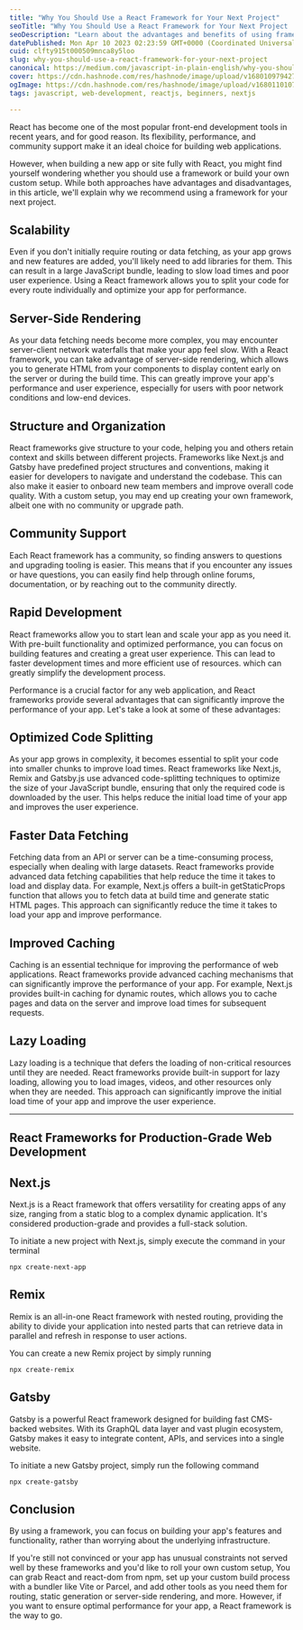 ```yaml
---
title: "Why You Should Use a React Framework for Your Next Project"
seoTitle: "Why You Should Use a React Framework for Your Next Project | By Nilant"
seoDescription: "Learn about the advantages and benefits of using frameworks like Next.js and Gatsby for server-side rendering, structure, and organization, community."
datePublished: Mon Apr 10 2023 02:23:59 GMT+0000 (Coordinated Universal Time)
cuid: clfty915t000509mnca8y5loo
slug: why-you-should-use-a-react-framework-for-your-next-project
canonical: https://medium.com/javascript-in-plain-english/why-you-should-use-a-react-framework-for-your-next-project-954cfa4431f4
cover: https://cdn.hashnode.com/res/hashnode/image/upload/v1680109794279/767fba08-70ae-4d4f-bcd4-552c42af325c.jpeg
ogImage: https://cdn.hashnode.com/res/hashnode/image/upload/v1680110107916/0be70b0f-7a28-43cf-ab6f-aea172bdc05d.jpeg
tags: javascript, web-development, reactjs, beginners, nextjs

---
```


React has become one of the most popular front-end development tools in recent years, and for good reason. Its flexibility, performance, and community support make it an ideal choice for building web applications.

However, when building a new app or site fully with React, you might find yourself wondering whether you should use a framework or build your own custom setup. While both approaches have advantages and disadvantages, in this article, we'll explain why we recommend using a framework for your next project.

## Scalability

Even if you don't initially require routing or data fetching, as your app grows and new features are added, you'll likely need to add libraries for them. This can result in a large JavaScript bundle, leading to slow load times and poor user experience. Using a React framework allows you to split your code for every route individually and optimize your app for performance.

## Server-Side Rendering

As your data fetching needs become more complex, you may encounter server-client network waterfalls that make your app feel slow. With a React framework, you can take advantage of server-side rendering, which allows you to generate HTML from your components to display content early on the server or during the build time. This can greatly improve your app's performance and user experience, especially for users with poor network conditions and low-end devices.

## Structure and Organization

React frameworks give structure to your code, helping you and others retain context and skills between different projects. Frameworks like Next.js and Gatsby have predefined project structures and conventions, making it easier for developers to navigate and understand the codebase. This can also make it easier to onboard new team members and improve overall code quality. With a custom setup, you may end up creating your own framework, albeit one with no community or upgrade path.

## Community Support

Each React framework has a community, so finding answers to questions and upgrading tooling is easier. This means that if you encounter any issues or have questions, you can easily find help through online forums, documentation, or by reaching out to the community directly.

## Rapid Development

React frameworks allow you to start lean and scale your app as you need it. With pre-built functionality and optimized performance, you can focus on building features and creating a great user experience. This can lead to faster development times and more efficient use of resources. which can greatly simplify the development process.

Performance is a crucial factor for any web application, and React frameworks provide several advantages that can significantly improve the performance of your app. Let's take a look at some of these advantages:

## Optimized Code Splitting

As your app grows in complexity, it becomes essential to split your code into smaller chunks to improve load times. React frameworks like Next.js, Remix and Gatsby.js use advanced code-splitting techniques to optimize the size of your JavaScript bundle, ensuring that only the required code is downloaded by the user. This helps reduce the initial load time of your app and improves the user experience.

## Faster Data Fetching

Fetching data from an API or server can be a time-consuming process, especially when dealing with large datasets. React frameworks provide advanced data fetching capabilities that help reduce the time it takes to load and display data. For example, Next.js offers a built-in getStaticProps function that allows you to fetch data at build time and generate static HTML pages. This approach can significantly reduce the time it takes to load your app and improve performance.

## Improved Caching

Caching is an essential technique for improving the performance of web applications. React frameworks provide advanced caching mechanisms that can significantly improve the performance of your app. For example, Next.js provides built-in caching for dynamic routes, which allows you to cache pages and data on the server and improve load times for subsequent requests.

## Lazy Loading

Lazy loading is a technique that defers the loading of non-critical resources until they are needed. React frameworks provide built-in support for lazy loading, allowing you to load images, videos, and other resources only when they are needed. This approach can significantly improve the initial load time of your app and improve the user experience.

---

## React Frameworks for Production-Grade Web Development

## Next.js

Next.js is a React framework that offers versatility for creating apps of any size, ranging from a static blog to a complex dynamic application. It's considered production-grade and provides a full-stack solution.

To initiate a new project with Next.js, simply execute the command in your terminal

`npx create-next-app`

## Remix

Remix is an all-in-one React framework with nested routing, providing the ability to divide your application into nested parts that can retrieve data in parallel and refresh in response to user actions.

You can create a new Remix project by simply running

`npx create-remix`

## Gatsby

Gatsby is a powerful React framework designed for building fast CMS-backed websites. With its GraphQL data layer and vast plugin ecosystem, Gatsby makes it easy to integrate content, APIs, and services into a single website.

To initiate a new Gatsby project, simply run the following command

`npx create-gatsby`

## Conclusion

By using a framework, you can focus on building your app's features and functionality, rather than worrying about the underlying infrastructure.

If you're still not convinced or your app has unusual constraints not served well by these frameworks and you'd like to roll your own custom setup, You can grab React and react-dom from npm, set up your custom build process with a bundler like Vite or Parcel, and add other tools as you need them for routing, static generation or server-side rendering, and more. However, if you want to ensure optimal performance for your app, a React framework is the way to go.